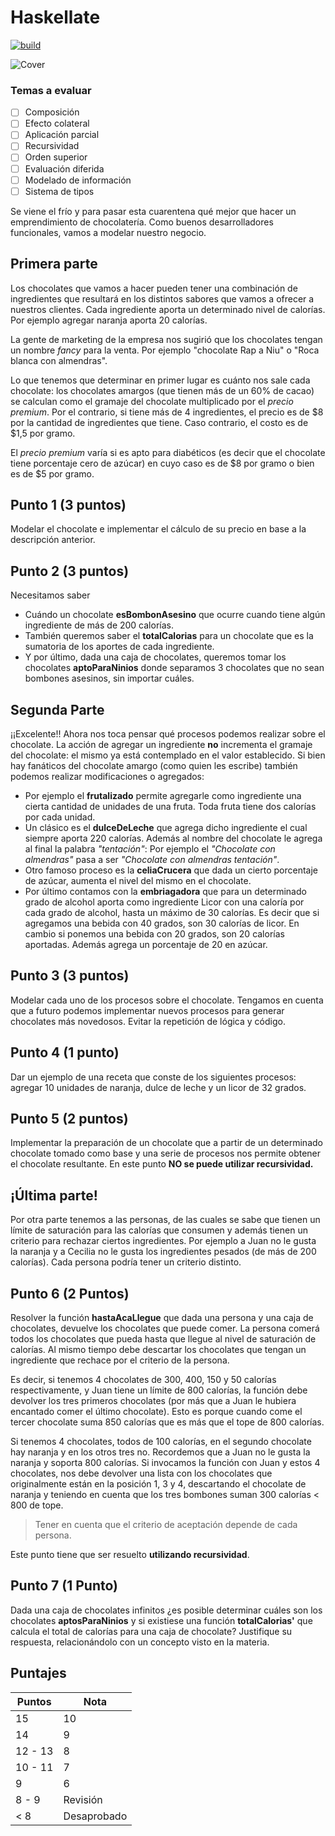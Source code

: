 # Haskellate
 
[![build](https://github.com/pdep-utn/parcial-funcional-chocolateria/actions/workflows/build.yml/badge.svg)](https://github.com/pdep-utn/parcial-funcional-chocolateria/actions/workflows/build.yml)
 
![Cover](images/chocolate_cocoa_spoon.jpg)
 
### Temas a evaluar
- [ ] Composición
- [ ] Efecto colateral
- [ ] Aplicación parcial
- [ ] Recursividad
- [ ] Orden superior
- [ ] Evaluación diferida
- [ ] Modelado de información
- [ ] Sistema de tipos
 
Se viene el frío y para pasar esta cuarentena qué mejor que hacer un emprendimiento de chocolatería. Como buenos desarrolladores funcionales, vamos a modelar nuestro negocio.
 
## Primera parte
 
Los chocolates que vamos a hacer pueden tener una combinación de ingredientes que resultará en los distintos sabores que vamos a ofrecer a nuestros clientes. Cada ingrediente aporta un determinado nivel de calorías. Por ejemplo agregar naranja aporta 20 calorías.
 
La gente de marketing de la empresa nos sugirió que los chocolates tengan un nombre *fancy* para la venta. Por ejemplo "chocolate Rap a Niu" o "Roca blanca con almendras".
 
Lo que tenemos que determinar en primer lugar es cuánto nos sale cada chocolate: los chocolates amargos (que tienen más de un 60% de cacao) se calculan como el gramaje del chocolate multiplicado por el *precio premium*. Por el contrario, si tiene más de 4 ingredientes, el precio es de $8 por la cantidad de ingredientes que tiene. Caso contrario, el costo es de $1,5 por gramo.
 
El *precio premium* varía si es apto para diabéticos (es decir que el chocolate tiene porcentaje cero de azúcar) en cuyo caso es de $8 por gramo o bien es de $5 por gramo.
 
## Punto 1 (3 puntos)

Modelar el chocolate e implementar el cálculo de su precio en base a la descripción anterior.
 
## Punto 2 (3 puntos)
 
Necesitamos saber

- Cuándo un chocolate **esBombonAsesino** que ocurre cuando tiene algún ingrediente de más de 200 calorías.
- También queremos saber el **totalCalorias** para un chocolate que es la sumatoria de los aportes de cada ingrediente.
- Y por último, dada una caja de chocolates, queremos tomar los chocolates **aptoParaNinios** donde separamos 3 chocolates que no sean bombones asesinos, sin importar cuáles.
 
## Segunda Parte
 
¡¡Excelente!! Ahora nos toca pensar qué procesos podemos realizar sobre el chocolate. La acción de agregar un ingrediente **no** incrementa el gramaje del chocolate: el mismo ya está contemplado en el valor establecido. Si bien hay fanáticos del chocolate amargo (como quien les escribe) también podemos realizar modificaciones o agregados:

- Por ejemplo el **frutalizado** permite agregarle como ingrediente una cierta cantidad de unidades de una fruta. Toda fruta tiene dos calorías por cada unidad. 
- Un clásico es el **dulceDeLeche** que agrega dicho ingrediente el cual siempre aporta 220 calorías. Además al nombre del chocolate le agrega al final la palabra *"tentación"*: Por ejemplo el *"Chocolate con almendras"* pasa a ser *"Chocolate con almendras tentación"*.
- Otro famoso proceso es la **celiaCrucera** que dada un cierto porcentaje de azúcar, aumenta el nivel del mismo en el chocolate. 
- Por último contamos con la **embriagadora** que para un determinado grado de alcohol aporta como ingrediente Licor con una caloría por cada grado de alcohol, hasta un máximo de 30 calorías. Es decir que si agregamos una bebida con 40 grados, son 30 calorías de licor. En cambio si ponemos una bebida con 20 grados, son 20 calorías aportadas. Además agrega un porcentaje de 20 en azúcar.
  
## Punto 3 (3 puntos)

Modelar cada uno de los procesos sobre el chocolate. Tengamos en cuenta que a futuro podemos implementar nuevos procesos para generar chocolates más novedosos. Evitar la repetición de lógica y código.
 
## Punto 4 (1 punto)

Dar un ejemplo de una receta que conste de los siguientes procesos: agregar 10 unidades de naranja, dulce de leche y un licor de 32 grados.
 
## Punto 5 (2 puntos)

Implementar la preparación de un chocolate que a partir de un determinado chocolate tomado como base y una serie de procesos nos permite obtener el chocolate resultante. En este punto **NO se puede utilizar recursividad.**
 
## ¡Última parte!

Por otra parte tenemos a las personas, de las cuales se sabe que tienen un límite de saturación para las calorías que consumen y además tienen un criterio para rechazar ciertos ingredientes. Por ejemplo a Juan no le gusta la naranja y a Cecilia no le gusta los ingredientes pesados (de más de 200 calorías). Cada persona podría tener un criterio distinto.
 
## Punto 6 (2 Puntos)
 
Resolver la función **hastaAcaLlegue** que dada una persona y una caja de chocolates, devuelve los chocolates que puede comer. La persona comerá todos los chocolates que pueda hasta que llegue al nivel de saturación de calorías. Al mismo tiempo debe descartar los chocolates que tengan un ingrediente que rechace por el criterio de la persona.

Es decir, si tenemos 4 chocolates de 300, 400, 150 y 50 calorías respectivamente, y Juan tiene un límite de 800 calorías, la función debe devolver los tres primeros chocolates (por más que a Juan le hubiera encantado comer el último chocolate). Esto es porque cuando come el tercer chocolate suma 850 calorías que es más que el tope de 800 calorías.

Si tenemos 4 chocolates, todos de 100 calorías, en el segundo chocolate hay naranja y en los otros tres no. Recordemos que a Juan no le gusta la naranja y soporta 800 calorías. Si invocamos la función con Juan y estos 4 chocolates, nos debe devolver una lista con los chocolates que originalmente están en la posición 1, 3 y 4, descartando el chocolate de naranja y teniendo en cuenta que los tres bombones suman 300 calorías < 800 de tope.

> Tener en cuenta que el criterio de aceptación depende de cada persona.

Este punto tiene que ser resuelto **utilizando recursividad**.
 
## Punto 7 (1 Punto)

Dada una caja de chocolates infinitos ¿es posible determinar cuáles son los chocolates **aptosParaNinios** y si existiese una función **totalCalorias'** que calcula el total de calorías para una caja de chocolate? Justifique su respuesta, relacionándolo con un concepto visto en la materia.
 
## Puntajes

Puntos | Nota
------ | -----
15 | 10
14 | 9
12 - 13 | 8
10 - 11 | 7
9 | 6
8 - 9 | Revisión
< 8 | Desaprobado
